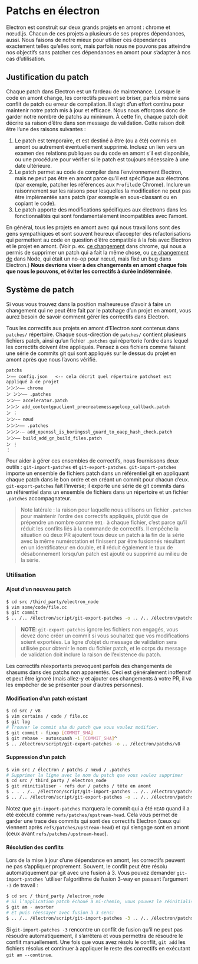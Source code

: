 # Patchs en électron

Electron est construit sur deux grands projets en amont : chrome et nœud.js. Chacun de ces projets a plusieurs de ses propres dépendances, aussi. Nous faisons de notre mieux pour utiliser ces dépendances exactement telles qu’elles sont, mais parfois nous ne pouvons pas atteindre nos objectifs sans patcher ces dépendances en amont pour s’adapter à nos cas d’utilisation.

## Justification du patch

Chaque patch dans Electron est un fardeau de maintenance. Lorsque le code en amont change, les correctifs peuvent se briser, parfois même sans conflit de patch ou erreur de compilation. Il s’agit d’un effort continu pour maintenir notre patch mis à jour et efficace. Nous nous efforçons donc de garder notre nombre de patchs au minimum. À cette fin, chaque patch doit décrire sa raison d’être dans son message de validation. Cette raison doit être l’une des raisons suivantes :

1. Le patch est temporaire, et est destiné à être (ou a été) commis en amont ou autrement éventuellement supprimé. Incluez un lien vers un examen des relations publiques ou du code en amont s’il est disponible, ou une procédure pour vérifier si le patch est toujours nécessaire à une date ultérieure.
2. Le patch permet au code de compiler dans l’environnement Electron, mais ne peut pas être en amont parce qu’il est spécifique aux électrons (par exemple, patcher les références aux `Profile`de Chrome). Inclure un raisonnement sur les raisons pour lesquelles la modification ne peut pas être implémentée sans patch (par exemple en sous-classant ou en copiant le code).
3. Le patch apporte des modifications spécifiques aux électrons dans les fonctionnalités qui sont fondamentalement incompatibles avec l’amont.

En général, tous les projets en amont avec qui nous travaillons sont des gens sympathiques et sont souvent heureux d’accepter des refactorisations qui permettent au code en question d’être compatible à la fois avec Electron et le projet en amont. (Voir p. ex. [ce changement](https://chromium-review.googlesource.com/c/chromium/src/+/1637040) dans chrome, qui nous a permis de supprimer un patch qui a fait la même chose, ou [ce changement de](https://github.com/nodejs/node/pull/22110) dans Node, qui était un no-op pour nœud, mais fixé un bug dans Electron.) **Nous devrions viser à des changements en amont chaque fois que nous le pouvons, et éviter les correctifs à durée indéterminée**.

## Système de patch

Si vous vous trouvez dans la position malheureuse d’avoir à faire un changement qui ne peut être fait par le patchage d’un projet en amont, vous aurez besoin de savoir comment gérer les correctifs dans Electron.

Tous les correctifs aux projets en amont d’Electron sont contenus dans `patches/` répertoire. Chaque sous-direction de `patches/` contient plusieurs fichiers patch, ainsi qu’un fichier `.patches` qui répertorie l’ordre dans lequel les correctifs doivent être appliqués. Pensez à ces fichiers comme faisant une série de commits git qui sont appliqués sur le dessus du projet en amont après que nous l’avons vérifié.

```text
patchs
ン―― config.json   <-- cela décrit quel répertoire patchset est appliqué à ce projet
ンンン―― chrome
ン ンン―― .patches
ンン―― accelerator.patch
ンンン add_contentgpuclient_precreatemessageloop_callback.patch
ン ⋮
ンン-― nœud
ンンン―― .patches
ンンン-― add_openssl_is_boringssl_guard_to_oaep_hash_check.patch
ンン―― build_add_gn_build_files.patch
ン ⋮
⋮
```

Pour aider à gérer ces ensembles de correctifs, nous fournissons deux outils : `git-import-patches` et `git-export-patches`. `git-import-patches` importe un ensemble de fichiers patch dans un référentiel git en appliquant chaque patch dans le bon ordre et en créant un commit pour chacun d’eux. `git-export-patches` fait l’inverse; il exporte une série de git commits dans un référentiel dans un ensemble de fichiers dans un répertoire et un fichier `.patches` accompagnateur.

> Note latérale : la raison pour laquelle nous utilisons un fichier `.patches` pour maintenir l’ordre des correctifs appliqués, plutôt que de prépendre un nombre comme `001-` à chaque fichier, c’est parce qu’il réduit les conflits liés à la commande de correctifs. Il empêche la situation où deux PR ajoutent tous deux un patch à la fin de la série avec la même numérotation et finissent par être fusionnés résultant en un identificateur en double, et il réduit également le taux de désabonnement lorsqu’un patch est ajouté ou supprimé au milieu de la série.

### Utilisation

#### Ajout d’un nouveau patch

```bash
$ cd src /third_party/electron_node
$ vim some/code/file.cc
$ git commit
$ .. /.. /électron/script/git-export-patches -o .. /.. /électron/patchs/nœud
```

> **NOTE**: `git-export-patches` ignore les fichiers non engagés, vous devez donc créer un commit si vous souhaitez que vos modifications soient exportées. La ligne d’objet du message de validation sera utilisée pour obtenir le nom du fichier patch, et le corps du message de validation doit inclure la raison de l’existence du patch.

Les correctifs réexportants provoquent parfois des changements de shasums dans des patchs non apparentés. Ceci est généralement inoffensif et peut être ignoré (mais allez-y et ajouter ces changements à votre PR, il va les empêcher de se présenter pour d’autres personnes).

#### Modification d’un patch existant

```bash
$ cd src / v8
$ vim certains / code / file.cc
$ git log
# Trouver le commit sha du patch que vous voulez modifier.
$ git commit - fixup [COMMIT_SHA]
$ git rebase - autosquash -i [COMMIT_SHA]^
$ .. /électron/script/git-export-patches -o .. /électron/patchs/v8
```

#### Suppression d’un patch

```bash
$ vim src / électron / patchs / nœud / .patches
# Supprimer la ligne avec le nom du patch que vous voulez supprimer
$ cd src / third_party / electron_node
$ git réinitialiser - refs dur / patchs / tête en amont
$ . . . /.. /électron/script/git-import-patches .. /.. /électron/patchs/nœud
$ .. /.. /électron/script/git-export-patches -o .. /.. /électron/patchs/nœud
```

Notez que `git-import-patches` marquera le commit qui a été `HEAD` quand il a été exécuté comme `refs/patches/upstream-head`. Cela vous permet de garder une trace des commits qui sont des correctifs Electron (ceux qui viennent après `refs/patches/upstream-head`) et qui s’engage sont en amont (ceux avant `refs/patches/upstream-head`).

#### Résolution des conflits

Lors de la mise à jour d’une dépendance en amont, les correctifs peuvent ne pas s’appliquer proprement. Souvent, le conflit peut être résolu automatiquement par git avec une fusion à 3. Vous pouvez demander `git-import-patches` 'utiliser l’algorithme de fusion 3-way en passant l’argument `-3` de travail :

```bash
$ cd src / third_party /electron_node
# Si l’application patch échoué à mi-chemin, vous pouvez le réinitialiser avec:
$ git am - avorter
# Et puis réessayer avec fusion à 3 sens:
$ .. /.. /électron/script/git-import-patches -3 .. /.. /électron/patchs/nœud
```

Si `git-import-patches -3` rencontre un conflit de fusion qu’il ne peut pas résoudre automatiquement, il s’arrêtera et vous permettra de résoudre le conflit manuellement. Une fois que vous avez résolu le conflit, `git add` les fichiers résolus et continuer à appliquer le reste des correctifs en exécutant `git am --continue`.
